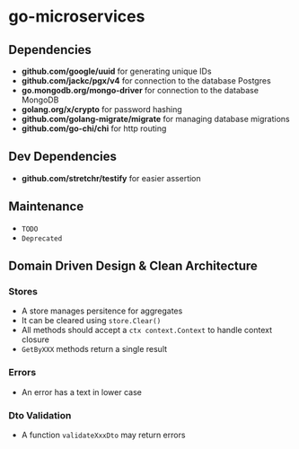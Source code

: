 # go-microservices

## Dependencies

- **github.com/google/uuid** for generating unique IDs
- **github.com/jackc/pgx/v4** for connection to the database Postgres
- **go.mongodb.org/mongo-driver** for connection to the database MongoDB
- **golang.org/x/crypto** for password hashing
- **github.com/golang-migrate/migrate** for managing database migrations
- **github.com/go-chi/chi** for http routing

## Dev Dependencies

- **github.com/stretchr/testify** for easier assertion

## Maintenance

- `TODO`
- `Deprecated`

## Domain Driven Design & Clean Architecture

### Stores

- A store manages persitence for aggregates
- It can be cleared using `store.Clear()`
- All methods should accept a `ctx context.Context` to handle context closure
- `GetByXXX` methods return a single result

### Errors

- An error has a text in lower case

### Dto Validation

- A function `validateXxxDto` may return errors
